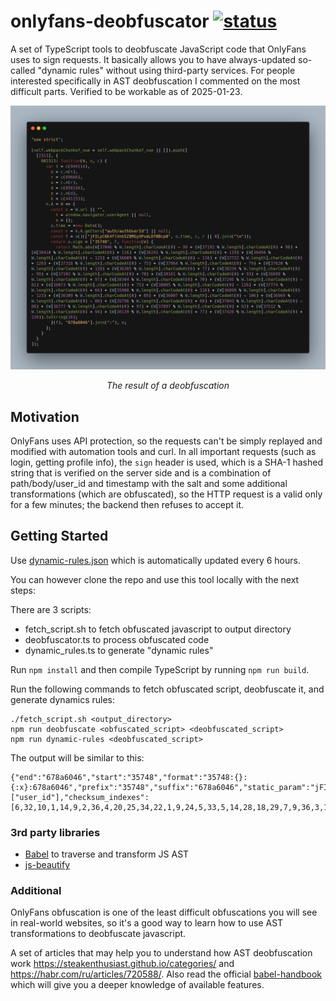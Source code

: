 # onlyfans-deobfuscator [![status](https://github.com/amotrak/onlyfans-deobfuscator/actions/workflows/update.yml/badge.svg)](https://github.com/amotrak/onlyfans-deobfuscator/actions)

A set of TypeScript tools to deobfuscate JavaScript code that OnlyFans uses to sign requests. It basically allows you to have always-updated so-called "dynamic rules" without using third-party services. For people interested specifically in AST deobfuscation I commented on the most difficult parts. Verified to be workable as of 2025-01-23.

![The result of a deobfuscation](assets/sample.png)
_<center>The result of a deobfuscation</center>_

## Motivation
OnlyFans uses API protection, so the requests can't be simply replayed and modified with automation tools and curl. In all important requests (such as login, getting profile info), the `sign` header is used, which is a SHA-1 hashed string that is verified on the server side and is a combination of path/body/user_id and timestamp with the salt and some additional transformations (which are obfuscated), so the HTTP request is a valid only for a few minutes; the backend then refuses to accept it.

## Getting Started
Use [dynamic-rules.json](https://github.com/amotrak/test-repo/raw/refs/heads/main/dynamic-rules.json) which is automatically updated every 6 hours.

You can however clone the repo and use this tool locally with the next steps:

There are 3 scripts:
- fetch_script.sh to fetch obfuscated javascript to output directory
- deobfuscator.ts to process obfuscated code
- dynamic_rules.ts to generate "dynamic rules"

Run `npm install` and then compile TypeScript by running `npm run build`.

Run the following commands to fetch obfuscated script, deobfuscate it, and generate dynamics rules:
```shell
./fetch_script.sh <output_directory>
npm run deobfuscate <obfuscated_script> <deobfuscated_script>
npm run dynamic-rules <deobfuscated_script>
```

The output will be similar to this:
```
{"end":"678a6046","start":"35748","format":"35748:{}:{:x}:678a6046","prefix":"35748","suffix":"678a6046","static_param":"jFILyC6E4flVnG5Z8MGyXPsmLDfBBcp0","remove_headers":["user_id"],"checksum_indexes":[6,32,10,1,14,9,2,36,4,20,25,34,22,1,9,24,5,33,5,14,28,18,29,7,9,36,3,17,17,32,19,26],"checksum_constant":673}
```

### 3rd party libraries
- [Babel](https://babeljs.io/) to traverse and transform JS AST
- [js-beautify](https://github.com/beautifier/js-beautify)

### Additional
OnlyFans obfuscation is one of the least difficult obfuscations you will see in real-world websites, so it's a good way to learn how to use AST transformations to deobfuscate javascript.

A set of articles that may help you to understand how AST deobfuscation work https://steakenthusiast.github.io/categories/ and https://habr.com/ru/articles/720588/. Also read the official [babel-handbook](https://github.com/jamiebuilds/babel-handbook/) which will give you a deeper knowledge of available features.
